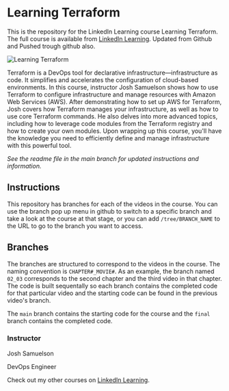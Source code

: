 # Learning Terraform
This is the repository for the LinkedIn Learning course Learning Terraform. The full course is available from [LinkedIn Learning][lil-course-url].
Updated from Github and Pushed trough github also.

![Learning Terraform][lil-thumbnail-url] 

Terraform is a DevOps tool for declarative infrastructure—infrastructure as code. It simplifies and accelerates the configuration of cloud-based environments. In this course, instructor Josh Samuelson shows how to use Terraform to configure infrastructure and manage resources with Amazon Web Services (AWS). After demonstrating how to set up AWS for Terraform, Josh covers how Terraform manages your infrastructure, as well as how to use core Terraform commands. He also delves into more advanced topics, including how to leverage code modules from the Terraform registry and how to create your own modules. Upon wrapping up this course, you'll have the knowledge you need to efficiently define and manage infrastructure with this powerful tool.

_See the readme file in the main branch for updated instructions and information._
## Instructions
This repository has branches for each of the videos in the course. You can use the branch pop up menu in github to switch to a specific branch and take a look at the course at that stage, or you can add `/tree/BRANCH_NAME` to the URL to go to the branch you want to access.

## Branches
The branches are structured to correspond to the videos in the course. The naming convention is `CHAPTER#_MOVIE#`. As an example, the branch named `02_03` corresponds to the second chapter and the third video in that chapter. The code is built sequentally so each branch contains the completed code for that particular video and the starting code can be found in the previous video's branch.

The `main` branch contains the starting code for the course and the `final` branch contains the completed code.

### Instructor

Josh Samuelson 
                            
DevOps Engineer

                            

Check out my other courses on [LinkedIn Learning](https://www.linkedin.com/learning/instructors/josh-samuelson).

[lil-course-url]: https://www.linkedin.com/learning/learning-terraform-15575129?dApp=59033956
[lil-thumbnail-url]: https://cdn.lynda.com/course/3087701/3087701-1666200696363-16x9.jpg
